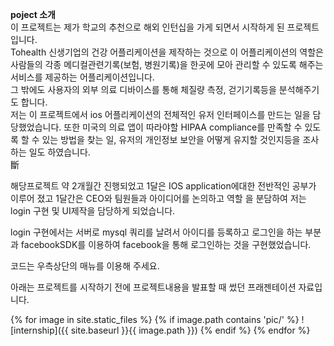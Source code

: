 
 **poject 소개**     
 이 프로젝트는 제가 학교의 추천으로 해외 인턴십을 가게 되면서 시작하게 된 프로젝트입니다.  
Tohealth 신생기업의 건강 어플리케이션을 제작하는 것으로 이 어플리케이션의 역할은 사람들의 각종 메디컬관련기록(보험, 병원기록)을 한곳에 모아 관리할 수 있도록 해주는 서비스를 제공하는 어플리케이션입니다.  
그 밖에도 사용자의 외부 의료 디바이스를 통해 체질량 측정, 걷기기록등을 분석해주기도 합니다.  
저는 이 프로젝트에서 ios 어플리케이션의 전체적인 유저 인터페이스를 만드는 일을 담당했었습니다. 또한 미국의 의료 앱이 따라야할 HIPAA compliance를 만족할 수 있도록 할 수 있는 방법을 찾는 일, 유저의 개인정보 보안을 어떻게 유지할 것인지등을 조사하는 일도 하였습니다.     
斷

해당프로젝트 약 2개월간 진행되었고 1달은 IOS application에대한 전반적인 공부가 이루어 졌고 1달간은 CEO와 팀원들과 아이디어를 논의하고 역할 을 분담하여 저는 login 구현 및 UI제작을 담당하게 되었습니다.  

login 구현에서는 서버로 mysql 쿼리를 날려서 아이디를 등록하고 로그인을 하는 부분과 facebookSDK를 이용하여 facebook을 통해 로그인하는 것을 구현했었습니다. 

코드는 우측상단의 매뉴를 이용해 주세요. 

아래는 프로젝트를 시작하기 전에 프로젝트내용을 발표할 때 썼던 프래젠테이션 자료입니다. 


{% for image in site.static_files %}
    {% if image.path contains 'pic/' %}	
![internship]({{ site.baseurl }}{{ image.path }})
    {% endif %}
{% endfor %}


